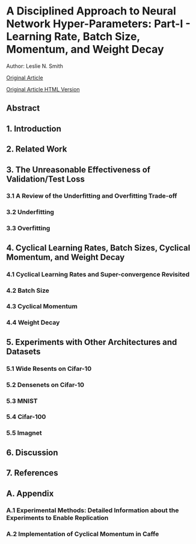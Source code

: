 # A Disciplined Approach to Neural Network Hyper-Parameters: Part-I - Learning Rate, Batch Size, Momentum, and Weight Decay

Author: Leslie N. Smith

[Original Article](https://arxiv.org/pdf/1803.09820)

[Original Article HTML Version](https://www.arxiv-vanity.com/papers/1803.09820/)


## Abstract




## 1. Introduction




## 2. Related Work




## 3. The Unreasonable Effectiveness of Validation/Test Loss




### 3.1 A Review of the Underfitting and Overfitting Trade-off




### 3.2 Underfitting





### 3.3 Overfitting




## 4. Cyclical Learning Rates, Batch Sizes, Cyclical Momentum, and Weight Decay




### 4.1 Cyclical Learning Rates and Super-convergence Revisited





### 4.2 Batch Size




### 4.3 Cyclical Momentum




### 4.4 Weight Decay




## 5. Experiments with Other Architectures and Datasets





### 5.1 Wide Resents on Cifar-10




### 5.2 Densenets on Cifar-10





### 5.3 MNIST





### 5.4 Cifar-100




### 5.5 Imagnet





## 6. Discussion





## 7. References




## A. Appendix




### A.1 Experimental Methods: Detailed Information about the Experiments to Enable Replication





### A.2 Implementation of Cyclical Momentum in Caffe





